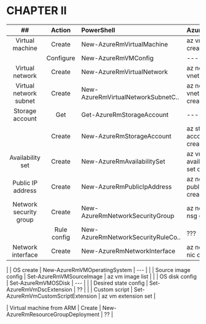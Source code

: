 # CHAPTER II

|            ##            | Action               | PowerShell                         | Azure CLI                        |
|:------------------------:|:--------------------:|:-----------------------------------|:---------------------------------|
|      Virtual machine     | Create               | New-AzureRmVirtualMachine          | az vm create                     |
|                          | Configure            | New-AzureRmVMConfig                | ---                              |
|      Virtual network     | Create               | New-AzureRmVirtualNetwork          | az network vnet create           |
|  Virtual network subnet  | Create               | New-AzureRmVirtualNetworkSubnetC.. | az network vnet subnet create    |
|      Storage account     | Get                  | Get-AzureRmStorageAccount          | ---                              |
|                          | Create               | New-AzureRmStorageAccount          | az storate account create        |
|     Availability set     | Create               | New-AzureRmAvailabilitySet         | az vm availability-set create    |
|     Public IP address    | Create               | New-AzureRmPublicIpAddress         | az network public-ip create      |
|  Network security group  | Create               | New-AzureRmNetworkSecurityGroup    | az network nsg create            |
|                          | Rule config          | New-AzureRmNetworkSecurityRuleCo.. | ???            |
|     Network interface    | Create               | New-AzureRmNetworkInterface        | az network nic create            |


|                          | OS create            | New-AzureRmVMOperatingSystem       | ---                              |
|                          | Source image config  | Set-AzureRmVMSourceImage           | az vm image list                 |
|                          | OS disk config       | Set-AzureRmVMOSDisk                | ---                              |
|                          | Desired state config | Set-AzureRmVmDscExtension          | ??                               |
|                          | Custom script        | Set-AzureRmVmCustomScriptExtension | az vm extension set              |








| Virtual machine from ARM | Create               | New-AzureRmResourceGroupDeployment | ??                               |
